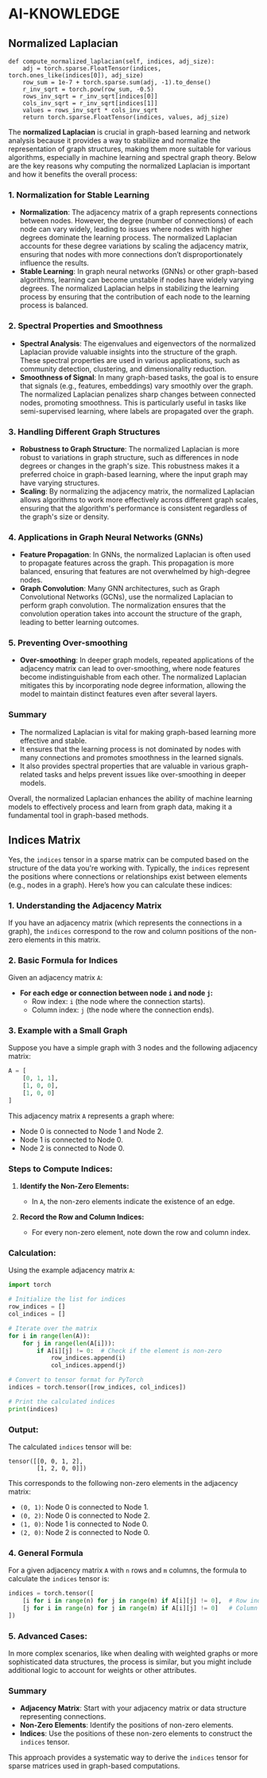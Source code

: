 # AI-KNOWLEDGE

## Normalized Laplacian
    def compute_normalized_laplacian(self, indices, adj_size):
        adj = torch.sparse.FloatTensor(indices, torch.ones_like(indices[0]), adj_size)
        row_sum = 1e-7 + torch.sparse.sum(adj, -1).to_dense()
        r_inv_sqrt = torch.pow(row_sum, -0.5)
        rows_inv_sqrt = r_inv_sqrt[indices[0]]
        cols_inv_sqrt = r_inv_sqrt[indices[1]]
        values = rows_inv_sqrt * cols_inv_sqrt
        return torch.sparse.FloatTensor(indices, values, adj_size)
The **normalized Laplacian** is crucial in graph-based learning and network analysis because it provides a way to stabilize and normalize the representation of graph structures, making them more suitable for various algorithms, especially in machine learning and spectral graph theory. Below are the key reasons why computing the normalized Laplacian is important and how it benefits the overall process:

### 1. **Normalization for Stable Learning**
- **Normalization**: The adjacency matrix of a graph represents connections between nodes. However, the degree (number of connections) of each node can vary widely, leading to issues where nodes with higher degrees dominate the learning process. The normalized Laplacian accounts for these degree variations by scaling the adjacency matrix, ensuring that nodes with more connections don’t disproportionately influence the results.
- **Stable Learning**: In graph neural networks (GNNs) or other graph-based algorithms, learning can become unstable if nodes have widely varying degrees. The normalized Laplacian helps in stabilizing the learning process by ensuring that the contribution of each node to the learning process is balanced.

### 2. **Spectral Properties and Smoothness**
- **Spectral Analysis**: The eigenvalues and eigenvectors of the normalized Laplacian provide valuable insights into the structure of the graph. These spectral properties are used in various applications, such as community detection, clustering, and dimensionality reduction.
- **Smoothness of Signal**: In many graph-based tasks, the goal is to ensure that signals (e.g., features, embeddings) vary smoothly over the graph. The normalized Laplacian penalizes sharp changes between connected nodes, promoting smoothness. This is particularly useful in tasks like semi-supervised learning, where labels are propagated over the graph.

### 3. **Handling Different Graph Structures**
- **Robustness to Graph Structure**: The normalized Laplacian is more robust to variations in graph structure, such as differences in node degrees or changes in the graph's size. This robustness makes it a preferred choice in graph-based learning, where the input graph may have varying structures.
- **Scaling**: By normalizing the adjacency matrix, the normalized Laplacian allows algorithms to work more effectively across different graph scales, ensuring that the algorithm's performance is consistent regardless of the graph's size or density.

### 4. **Applications in Graph Neural Networks (GNNs)**
- **Feature Propagation**: In GNNs, the normalized Laplacian is often used to propagate features across the graph. This propagation is more balanced, ensuring that features are not overwhelmed by high-degree nodes.
- **Graph Convolution**: Many GNN architectures, such as Graph Convolutional Networks (GCNs), use the normalized Laplacian to perform graph convolution. The normalization ensures that the convolution operation takes into account the structure of the graph, leading to better learning outcomes.

### 5. **Preventing Over-smoothing**
- **Over-smoothing**: In deeper graph models, repeated applications of the adjacency matrix can lead to over-smoothing, where node features become indistinguishable from each other. The normalized Laplacian mitigates this by incorporating node degree information, allowing the model to maintain distinct features even after several layers.

### Summary

- The normalized Laplacian is vital for making graph-based learning more effective and stable.
- It ensures that the learning process is not dominated by nodes with many connections and promotes smoothness in the learned signals.
- It also provides spectral properties that are valuable in various graph-related tasks and helps prevent issues like over-smoothing in deeper models.

Overall, the normalized Laplacian enhances the ability of machine learning models to effectively process and learn from graph data, making it a fundamental tool in graph-based methods.


## Indices Matrix
Yes, the `indices` tensor in a sparse matrix can be computed based on the structure of the data you're working with. Typically, the `indices` represent the positions where connections or relationships exist between elements (e.g., nodes in a graph). Here’s how you can calculate these indices:

### 1. **Understanding the Adjacency Matrix**

If you have an adjacency matrix (which represents the connections in a graph), the `indices` correspond to the row and column positions of the non-zero elements in this matrix.

### 2. **Basic Formula for Indices**

Given an adjacency matrix `A`:

- **For each edge or connection between node `i` and node `j`:**
  - Row index: `i` (the node where the connection starts).
  - Column index: `j` (the node where the connection ends).

### 3. **Example with a Small Graph**

Suppose you have a simple graph with 3 nodes and the following adjacency matrix:

```python
A = [
    [0, 1, 1],
    [1, 0, 0],
    [1, 0, 0]
]
```

This adjacency matrix `A` represents a graph where:
- Node 0 is connected to Node 1 and Node 2.
- Node 1 is connected to Node 0.
- Node 2 is connected to Node 0.

### Steps to Compute Indices:

1. **Identify the Non-Zero Elements:**
   - In `A`, the non-zero elements indicate the existence of an edge.

2. **Record the Row and Column Indices:**
   - For every non-zero element, note down the row and column index.

### Calculation:

Using the example adjacency matrix `A`:

```python
import torch

# Initialize the list for indices
row_indices = []
col_indices = []

# Iterate over the matrix
for i in range(len(A)):
    for j in range(len(A[i])):
        if A[i][j] != 0:  # Check if the element is non-zero
            row_indices.append(i)
            col_indices.append(j)

# Convert to tensor format for PyTorch
indices = torch.tensor([row_indices, col_indices])

# Print the calculated indices
print(indices)
```

### Output:

The calculated `indices` tensor will be:

```
tensor([[0, 0, 1, 2],
        [1, 2, 0, 0]])
```

This corresponds to the following non-zero elements in the adjacency matrix:
- `(0, 1)`: Node 0 is connected to Node 1.
- `(0, 2)`: Node 0 is connected to Node 2.
- `(1, 0)`: Node 1 is connected to Node 0.
- `(2, 0)`: Node 2 is connected to Node 0.

### 4. **General Formula**

For a given adjacency matrix `A` with `n` rows and `m` columns, the formula to calculate the `indices` tensor is:

```python
indices = torch.tensor([
    [i for i in range(n) for j in range(m) if A[i][j] != 0],  # Row indices
    [j for i in range(n) for j in range(m) if A[i][j] != 0]   # Column indices
])
```

### 5. **Advanced Cases:**

In more complex scenarios, like when dealing with weighted graphs or more sophisticated data structures, the process is similar, but you might include additional logic to account for weights or other attributes.

### Summary

- **Adjacency Matrix**: Start with your adjacency matrix or data structure representing connections.
- **Non-Zero Elements**: Identify the positions of non-zero elements.
- **Indices**: Use the positions of these non-zero elements to construct the `indices` tensor.

This approach provides a systematic way to derive the `indices` tensor for sparse matrices used in graph-based computations.

